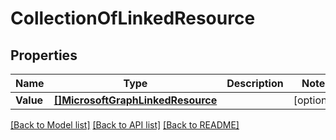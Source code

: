 # CollectionOfLinkedResource

## Properties

Name | Type | Description | Notes
------------ | ------------- | ------------- | -------------
**Value** | [**[]MicrosoftGraphLinkedResource**](microsoft.graph.linkedResource.md) |  | [optional] 

[[Back to Model list]](../README.md#documentation-for-models) [[Back to API list]](../README.md#documentation-for-api-endpoints) [[Back to README]](../README.md)


